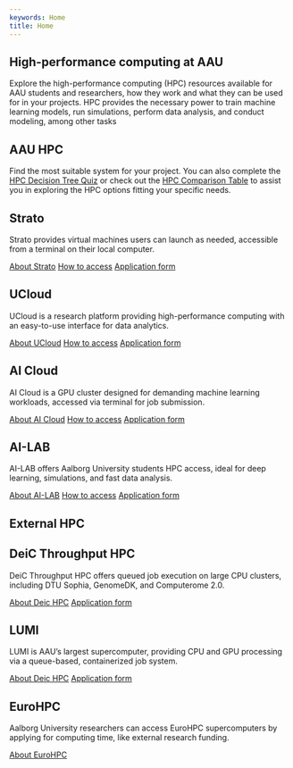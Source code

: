 ```yaml
---
keywords: Home
title: Home
---
```


<section class="hero">
    <div class="hero-inner">
        <div class="hero-left">
            <h1>High-performance computing at AAU</h1>
        </div>
        <div class="hero-right"></div>
    </div>
</section>

Explore the high-performance computing (HPC) resources available for AAU students and researchers, how they work and what they can be used for in your projects. HPC provides the necessary power to train machine learning models, run simulations, perform data analysis, and conduct modeling, among other tasks

## AAU HPC

Find the most suitable system for your project. You can also complete the [HPC Decision Tree Quiz](/hpc-decision-tree/) or check out the [HPC Comparison Table](/hpc-comparison-table/) to assist you in exploring the HPC options fitting your specific needs.

<div class="custom-grid-4">
    <div class="custom-grid-item">
        <h2>Strato</h2>
        <p class="custom-grid-feature">Strato provides virtual machines users can launch as needed, accessible from a terminal on their local computer.</p>
        <a href="/strato/"><i class="bi bi-info-circle"></i>About Strato</a>
        <a href="/strato/how-to-access/"><i class="bi bi-key"></i>How to access</a>
        <a href="https://forms.office.com/e/r1u0QXH4KJ"><i class="bi bi-file-earmark-text"></i>Application form</a>
    </div>
    <div class="custom-grid-item">
        <h2>UCloud</h2>
        <p class="custom-grid-feature">UCloud is a research platform providing high-performance computing with an easy-to-use interface for data analytics.</p>
        <a href="/ucloud/"><i class="bi bi-info-circle"></i>About UCloud</a>
        <a href="/ucloud/how-to-access/"><i class="bi bi-key"></i>How to access</a>
        <a href="https://forms.office.com/e/8Khbr1TJGC"><i class="bi bi-file-earmark-text"></i>Application form</a>
    </div>
    <div class="custom-grid-item">
        <h2>AI Cloud</h2>
        <p class="custom-grid-feature">AI Cloud is a GPU cluster designed for demanding machine learning workloads, accessed via terminal for job submission.</p>
        <a href="/ai-cloud/"><i class="bi bi-info-circle"></i>About AI Cloud</a>
        <a href="/ai-cloud/how-to-access/"><i class="bi bi-key"></i>How to access</a>
        <a href="https://forms.office.com/e/ewgvLRbbv7"><i class="bi bi-file-earmark-text"></i>Application form</a>
    </div>
    <div class="custom-grid-item">
        <h2>AI-LAB</h2>
        <p class="custom-grid-feature">AI-LAB offers Aalborg University students HPC access, ideal for deep learning, simulations, and fast data analysis.</p>
        <a href="/ai-lab/"><i class="bi bi-info-circle"></i>About AI-LAB</a>
        <a href="/ai-lab/how-to-access/"><i class="bi bi-key"></i>How to access</a>
        <a href="https://forms.office.com/e/caEhCRmqVN"><i class="bi bi-file-earmark-text"></i>Application form</a>
    </div>
</div>

## External HPC

<div class="custom-grid-4">
    <div class="custom-grid-item">
        <h2>DeiC Throughput HPC</h2>
        <p class="custom-grid-feature">DeiC Throughput HPC offers queued job execution on large CPU clusters, including DTU Sophia, GenomeDK, and Computerome 2.0.</p>
        <a href="/external-hpc/deic-hpc/"><i class="bi bi-info-circle"></i>About Deic HPC</a>
        <a href="https://forms.office.com/e/DxRA4hPK84"><i class="bi bi-file-earmark-text"></i>Application form</a>
    </div>
    <div class="custom-grid-item">
        <h2>LUMI</h2>
        <p class="custom-grid-feature">LUMI is AAU’s largest supercomputer, providing CPU and GPU processing via a queue-based, containerized job system.</p>
        <a href="/external-hpc/deic-hpc/"><i class="bi bi-info-circle"></i>About Deic HPC</a>
        <a href="https://forms.office.com/e/4XC48iVu4S"><i class="bi bi-file-earmark-text"></i>Application form</a>
    </div>
    <div class="custom-grid-item">
        <h2>EuroHPC</h2>
        <p class="custom-grid-feature">Aalborg University researchers can access EuroHPC supercomputers by applying for computing time, like external research funding.</p>
        <a href="/external-hpc/eurohpc/"><i class="bi bi-info-circle"></i>About EuroHPC</a>
    </div>
</div>

